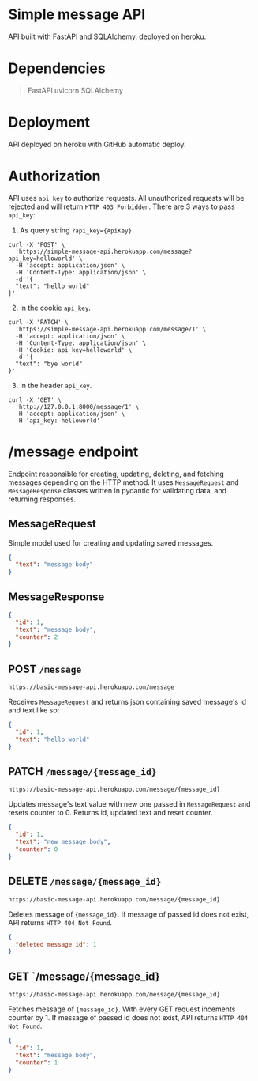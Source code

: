 # Simple message API

API built with FastAPI and SQLAlchemy, deployed on heroku.

# Dependencies

> FastAPI uvicorn SQLAlchemy

# Deployment

API deployed on heroku with GitHub automatic deploy.

# Authorization

API uses `api_key` to authorize requests. All unauthorized requests will be rejected and will return `HTTP 403 Forbidden`.
There are 3 ways to pass `api_key`:

1. As query string `?api_key={ApiKey}`

```
curl -X 'POST' \
  'https://simple-message-api.herokuapp.com/message?api_key=helloworld' \
  -H 'accept: application/json' \
  -H 'Content-Type: application/json' \
  -d '{
  "text": "hello world"
}'
```

2. In the cookie `api_key`.

```
curl -X 'PATCH' \
  'https://simple-message-api.herokuapp.com/message/1' \
  -H 'accept: application/json' \
  -H 'Content-Type: application/json' \
  -H 'Cookie: api_key=helloworld' \
  -d '{
  "text": "bye world"
}'
```

3. In the header `api_key`.

```
curl -X 'GET' \
  'http://127.0.0.1:8000/message/1' \
  -H 'accept: application/json' \
  -H 'api_key: helloworld'
```

# /message endpoint

Endpoint responsible for creating, updating, deleting, and fetching messages depending on the HTTP method. It uses `MessageRequest` and `MessageResponse` classes written in pydantic for validating data, and returning responses.

## MessageRequest

Simple model used for creating and updating saved messages.

```json
{
  "text": "message body"
}
```

## MessageResponse

```json
{
  "id": 1,
  "text": "message body",
  "counter": 2
}
```

## POST `/message`

`https://basic-message-api.herokuapp.com/message`

Receives `MessageRequest` and returns json containing saved message's id and text like so:

```json
{
  "id": 1,
  "text": "hello world"
}
```

## PATCH `/message/{message_id}`

`https://basic-message-api.herokuapp.com/message/{message_id}`

Updates message's text value with new one passed in `MessageRequest` and resets counter to 0. Returns id, updated text and reset counter.

```json
{
  "id": 1,
  "text": "new message body",
  "counter": 0
}
```

## DELETE `/message/{message_id}`

`https://basic-message-api.herokuapp.com/message/{message_id}`

Deletes message of `{message_id}`. If message of passed id does not exist, API returns `HTTP 404 Not Found`.

```json
{
  "deleted message id": 1
}
```

## GET `/message/{message_id}

`https://basic-message-api.herokuapp.com/message/{message_id}`

Fetches message of `{message_id}`. With every GET request incements counter by 1. If message of passed id does not exist, API returns `HTTP 404 Not Found`.

```json
{
  "id": 1,
  "text": "message body",
  "counter": 1
}
```
